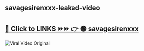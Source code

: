 
 ## savagesirenxxx-leaked-video 

# <h2><a href="https://clipsfans.com/savagesirenxxx&ref=git">🔗 Click to LINKS ⏩⏩ 👉 🟢 savagesirenxxx </a></h2>

<a href="https://clipsfans.com/savagesirenxxx&ref=git" rel="nofollow" data-target="animated-image.originalLink"><img src="https://i.ibb.co.com/xMMVF88/686577567.gif" alt="Viral Video Original" style="max-width: 100%; display: inline-block;" data-target="animated-image.originalImage"></a>
